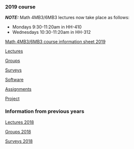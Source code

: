 ### 2019 course

***NOTE:*** Math 4MB3/6MB3 lectures now take place as follows:
- Mondays 9:30-11:20am in HH-410
- Wednesdays 10:30-11:20am in HH-312

[Math 4MB3/6MB3 course information sheet 2019](handouts/4mbinfo_2019.pdf)

[Lectures](lectures/LectureSchedule.md)

[Groups](groups.md)

[Surveys](surveys.md)

[Software](software.md)

[Assignments](assignments/assignments.md)

[Project](project/project.md)

### Information from previous years

[Lectures 2018](2018/lectures/LectureSchedule.md)

[Groups 2018](./2018/groups.md)

[Surveys 2018](./2018/surveys.md)

